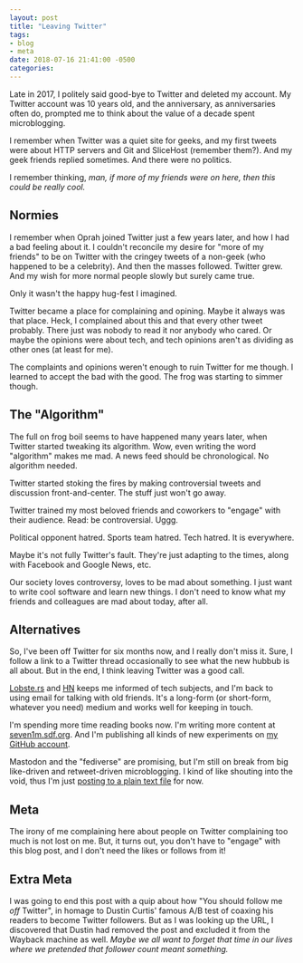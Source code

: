 ```yaml
---
layout: post
title: "Leaving Twitter"
tags:
- blog
- meta
date: 2018-07-16 21:41:00 -0500
categories: 
---
```


Late in 2017, I politely said good-bye to Twitter and deleted my account. My Twitter account was 10 years old,
and the anniversary, as anniversaries often do, prompted me to think about the value of a decade spent microblogging.

I remember when Twitter was a quiet site for geeks, and my first tweets were about HTTP servers and Git and
SliceHost (remember them?). And my geek friends replied sometimes. And there were no politics.

I remember thinking, *man, if more of my friends were on here, then this could be really cool.*

## Normies

I remember when Oprah joined Twitter just a few years later, and how I had a bad feeling about it. I couldn't reconcile
my desire for "more of my friends" to be on Twitter with the cringey tweets of a non-geek (who happened to be a
celebrity). And then the masses followed. Twitter grew. And my wish for more normal people slowly but surely came true.

Only it wasn't the happy hug-fest I imagined.

Twitter became a place for complaining and opining. Maybe it always was that place. Heck, I complained about this
and that every other tweet probably. There just was nobody to read it nor anybody who cared. Or maybe the opinions
were about tech, and tech opinions aren't as dividing as other ones (at least for me).

The complaints and opinions weren't enough to ruin Twitter for me though. I learned to accept the bad with the good.
The frog was starting to simmer though.

## The "Algorithm"

The full on frog boil seems to have happened many years later, when Twitter started tweaking its algorithm. Wow,
even writing the word "algorithm" makes me mad. A news feed should be chronological. No algorithm needed.

Twitter started stoking the fires by making controversial tweets and discussion front-and-center. The stuff just
won't go away.

Twitter trained my most beloved friends and coworkers to "engage" with their audience. Read: be controversial. Uggg.

Political opponent hatred. Sports team hatred. Tech hatred. It is everywhere.

Maybe it's not fully Twitter's fault. They're just adapting to the times, along with Facebook and Google News, etc.

Our society loves controversy, loves to be mad about something. I just want to write cool software and learn new
things. I don't need to know what my friends and colleagues are mad about today, after all.

## Alternatives

So, I've been off Twitter for six months now, and I really don't miss it. Sure, I follow a link to a Twitter
thread occasionally to see what the new hubbub is all about. But in the end, I think leaving Twitter was a good
call.

[Lobste.rs](https://lobste.rs/) and [HN](https://news.ycombinator.com/) keeps me informed of tech subjects,
and I'm back to using email for talking with old friends. It's a long-form (or short-form, whatever you need) medium
and works well for keeping in touch.

I'm spending more time reading books now. I'm writing more content at
<a href="http://seven1m.sdf.org">seven1m.sdf.org</a>. And I'm publishing all kinds of new experiments
on <a href="https://github.com/seven1m">my GitHub account</a>.


Mastodon and the "fediverse" are promising, but I'm still on break from big like-driven and retweet-driven
microblogging. I kind of like shouting into the void, thus I'm just
<a href="https://timmorgan.org/twtxt.txt">posting to a plain text file</a> for now.

## Meta

The irony of me complaining here about people on Twitter complaining too much is not lost on me. But, it turns out,
you don't have to "engage" with this blog post, and I don't need the likes or follows from it!

## Extra Meta

I was going to end this post with a quip about how "You should follow me *off* Twitter", in homage to Dustin Curtis'
famous A/B test of coaxing his readers to become Twitter followers. But as I was looking up the URL, I discovered that
Dustin had removed the post and excluded it from the Wayback machine as well. *Maybe we all want to forget
that time in our lives where we pretended that follower count meant something.*
